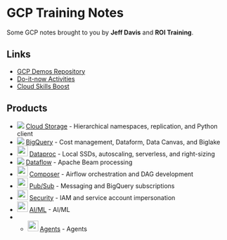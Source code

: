 # GCP Training Notes

Some GCP notes brought to you by **Jeff Davis** and **ROI Training**.

## Links

- [GCP Demos Repository](https://github.com/roitraining/gcp-demos)
- [Do-it-now Activities](https://roitraining.github.io/gcp-demos/)
- [Cloud Skills Boost](https://www.cloudskillsboost.google/)

## Products
- <img src="https://icon.icepanel.io/GCP/svg/Cloud-Storage.svg"> [Cloud Storage](cloud-storage.md) - Hierarchical namespaces, replication, and Python client
- <img src="https://icon.icepanel.io/GCP/svg/BigQuery.svg"> [BigQuery](bigquery.md) - Cost management, Dataform, Data Canvas, and Biglake
- <img src="https://icon.icepanel.io/GCP/svg/Dataproc.svg" style="width:24px"> [Dataproc](dataproc.md) - Local SSDs, autoscaling, serverless, and right-sizing
- <img src="https://icon.icepanel.io/GCP/svg/Dataflow.svg"> [Dataflow](dataflow.md) - Apache Beam processing
- <img src="https://icon.icepanel.io/GCP/svg/Cloud-Composer.svg" style="width:24px"> [Composer](composer.md) - Airflow orchestration and DAG development
- <img src="https://icon.icepanel.io/GCP/svg/PubSub.svg" style="width:24px"> [Pub/Sub](pubsub.md) - Messaging and BigQuery subscriptions
- <img src="https://icon.icepanel.io/GCP/svg/Identity-And-Access-Management.svg" style="width:24px">  [Security](security.md) - IAM and service account impersonation
- <img src="https://icon.icepanel.io/GCP/svg/Vertex-AI.svg" style="width:24px">  [AI/ML](ai.md) - AI/ML
- - <img src="https://icon.icepanel.io/GCP/svg/Vertex-AI.svg" style="width:24px">  [Agents](agetns.md) - Agents
